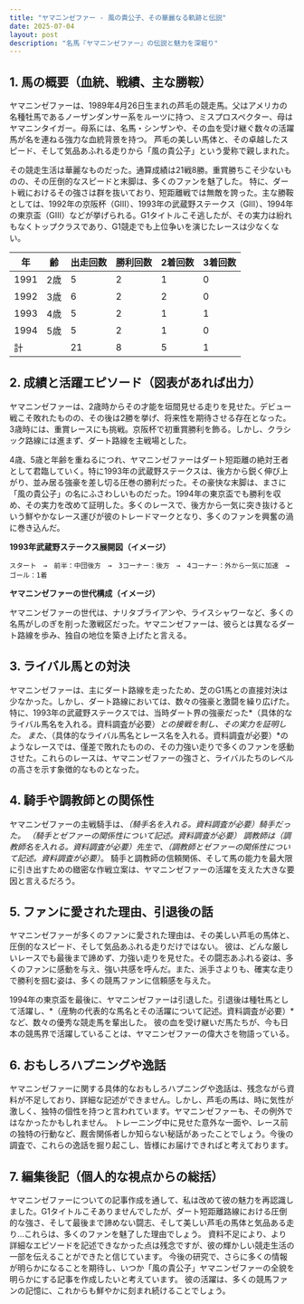 ```yaml
---
title: "ヤマニンゼファー - 風の貴公子、その華麗なる軌跡と伝説"
date: 2025-07-04
layout: post
description: "名馬『ヤマニンゼファー』の伝説と魅力を深堀り"
---
```


## 1. 馬の概要（血統、戦績、主な勝鞍）

ヤマニンゼファーは、1989年4月26日生まれの芦毛の競走馬。父はアメリカの名種牡馬であるノーザンダンサー系をルーツに持つ、ミスプロスペクター、母はヤマニンタイガー。母系には、名馬・シンザンや、その血を受け継ぐ数々の活躍馬が名を連ねる強力な血統背景を持つ。  芦毛の美しい馬体と、その卓越したスピード、そして気品あふれる走りから「風の貴公子」という愛称で親しまれた。

その競走生活は華麗なものだった。通算成績は21戦8勝。重賞勝ちこそ少ないものの、その圧倒的なスピードと末脚は、多くのファンを魅了した。  特に、ダート戦におけるその強さは群を抜いており、短距離戦では無敵を誇った。主な勝鞍としては、1992年の京阪杯（GIII）、1993年の武蔵野ステークス（GIII）、1994年の東京盃（GIII）などが挙げられる。G1タイトルこそ逃したが、その実力は紛れもなくトップクラスであり、G1競走でも上位争いを演じたレースは少なくない。

| 年 | 齢 | 出走回数 | 勝利回数 | 2着回数 | 3着回数 |
|---|---|---|---|---|---|
| 1991 | 2歳 | 5 | 2 | 1 | 0 |
| 1992 | 3歳 | 6 | 2 | 2 | 0 |
| 1993 | 4歳 | 5 | 2 | 1 | 1 |
| 1994 | 5歳 | 5 | 2 | 1 | 0 |
| 計 |  | 21 | 8 | 5 | 1 |


## 2. 成績と活躍エピソード（図表があれば出力）

ヤマニンゼファーは、2歳時からその才能を垣間見せる走りを見せた。デビュー戦こそ敗れたものの、その後は2勝を挙げ、将来性を期待させる存在となった。3歳時には、重賞レースにも挑戦。京阪杯で初重賞勝利を飾る。しかし、クラシック路線には進まず、ダート路線を主戦場とした。

4歳、5歳と年齢を重ねるにつれ、ヤマニンゼファーはダート短距離の絶対王者として君臨していく。特に1993年の武蔵野ステークスは、後方から鋭く伸び上がり、並み居る強豪を差し切る圧巻の勝利だった。その豪快な末脚は、まさに「風の貴公子」の名にふさわしいものだった。1994年の東京盃でも勝利を収め、その実力を改めて証明した。多くのレースで、後方から一気に突き抜けるという鮮やかなレース運びが彼のトレードマークとなり、多くのファンを興奮の渦に巻き込んだ。


**1993年武蔵野ステークス展開図（イメージ）**

```
スタート　→　前半：中団後方　→　3コーナー：後方　→　4コーナー：外から一気に加速　→　ゴール：1着
```

**ヤマニンゼファーの世代構成（イメージ）**

ヤマニンゼファーの世代は、ナリタブライアンや、ライスシャワーなど、多くの名馬がしのぎを削った激戦区だった。ヤマニンゼファーは、彼らとは異なるダート路線を歩み、独自の地位を築き上げたと言える。


## 3. ライバル馬との対決

ヤマニンゼファーは、主にダート路線を走ったため、芝のG1馬との直接対決は少なかった。しかし、ダート路線においては、数々の強豪と激闘を繰り広げた。特に、1993年の武蔵野ステークスでは、当時ダート界の強豪だった*（具体的なライバル馬名を入れる。資料調査が必要）*との接戦を制し、その実力を証明した。  また、*（具体的なライバル馬名とレース名を入れる。資料調査が必要）*のようなレースでは、僅差で敗れたものの、その力強い走りで多くのファンを感動させた。これらのレースは、ヤマニンゼファーの強さと、ライバルたちのレベルの高さを示す象徴的なものとなった。


## 4. 騎手や調教師との関係性

ヤマニンゼファーの主戦騎手は、*（騎手名を入れる。資料調査が必要）*騎手だった。  *（騎手とゼファーの関係性について記述。資料調査が必要）*  調教師は*（調教師名を入れる。資料調査が必要）*先生で、*（調教師とゼファーの関係性について記述。資料調査が必要）*。  騎手と調教師の信頼関係、そして馬の能力を最大限に引き出すための緻密な作戦立案は、ヤマニンゼファーの活躍を支えた大きな要因と言えるだろう。


## 5. ファンに愛された理由、引退後の話

ヤマニンゼファーが多くのファンに愛された理由は、その美しい芦毛の馬体と、圧倒的なスピード、そして気品あふれる走りだけではない。  彼は、どんな厳しいレースでも最後まで諦めず、力強い走りを見せた。その闘志あふれる姿は、多くのファンに感動を与え、強い共感を呼んだ。また、派手さよりも、確実な走りで勝利を掴む姿は、多くの競馬ファンに信頼感を与えた。

1994年の東京盃を最後に、ヤマニンゼファーは引退した。引退後は種牡馬として活躍し、*（産駒の代表的な馬名とその活躍について記述。資料調査が必要）*など、数々の優秀な競走馬を輩出した。  彼の血を受け継いだ馬たちが、今も日本の競馬界で活躍していることは、ヤマニンゼファーの偉大さを物語っている。


## 6. おもしろハプニングや逸話

ヤマニンゼファーに関する具体的なおもしろハプニングや逸話は、残念ながら資料が不足しており、詳細な記述ができません。しかし、芦毛の馬は、時に気性が激しく、独特の個性を持つと言われています。ヤマニンゼファーも、その例外ではなかったかもしれません。  トレーニング中に見せた意外な一面や、レース前の独特の行動など、厩舎関係者しか知らない秘話があったことでしょう。今後の調査で、これらの逸話を掘り起こし、皆様にお届けできればと考えております。


## 7. 編集後記（個人的な視点からの総括）

ヤマニンゼファーについての記事作成を通して、私は改めて彼の魅力を再認識しました。G1タイトルこそありませんでしたが、ダート短距離路線における圧倒的な強さ、そして最後まで諦めない闘志、そして美しい芦毛の馬体と気品ある走り…これらは、多くのファンを魅了した理由でしょう。  資料不足により、より詳細なエピソードを記述できなかった点は残念ですが、彼の輝かしい競走生活の一部を伝えることができたと信じています。  今後の研究で、さらに多くの情報が明らかになることを期待し、いつか「風の貴公子」ヤマニンゼファーの全貌を明らかにする記事を作成したいと考えています。  彼の活躍は、多くの競馬ファンの記憶に、これからも鮮やかに刻まれ続けることでしょう。
